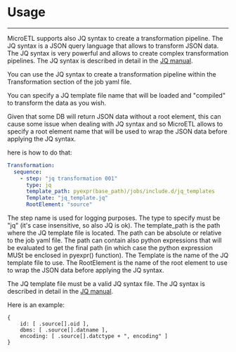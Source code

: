 # Usage

---

MicroETL supports also JQ syntax to create a transformation pipeline. The JQ syntax is a JSON query language that allows to transform JSON data. The JQ syntax is very powerful and allows to create complex transformation pipelines. The JQ syntax is described in detail in the [JQ manual](https://stedolan.github.io/jq/manual/).

You can use the JQ syntax to create a transformation pipeline within the Transformation section of the job yaml file.

You can specify a JQ template file name that will be loaded and "compiled" to transform the data as you wish.

Given that some DB will return JSON data without a root element, this can cause some issue when dealing with JQ syntax and so MicroETL allows to specify a root element name that will be used to wrap the JSON data before applying the JQ syntax.

here is how to do that:

```yaml
Transformation:
  sequence:
    - step: "jq transformation 001"
      type: jq
      template_path: pyexpr(base_path)/jobs/include.d/jq_templates
      Template: "jq_template.jq"
      RootElement: "source"
```

The step name is used for logging purposes.
The type to specify must be "jq" (it's case insensitive, so also JQ is ok).
The template_path is the path where the JQ template file is located. The path can be absolute or relative to the job yaml file. The path can contain also python expressions that will be evaluated to get the final path (in which case the python expression MUSt be enclosed in pyexpr() function).
The Template is the name of the JQ template file to use.
The RootElement is the name of the root element to use to wrap the JSON data before applying the JQ syntax.

The JQ template file must be a valid JQ syntax file. The JQ syntax is described in detail in the [JQ manual](https://stedolan.github.io/jq/manual/).

Here is an example:

```jq
{
    id: [ .source[].oid ], 
    dbms: [ .source[].datname ], 
    encoding: [ .source[].datctype + ", encoding" ]
}
```
